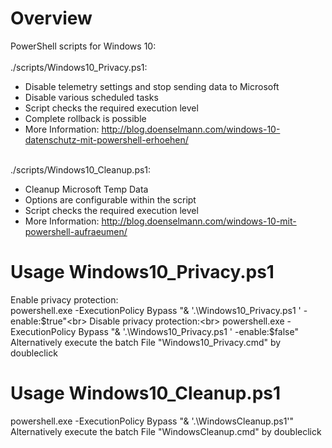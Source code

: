 # Overview
PowerShell scripts for Windows 10:<br>
<br>
./scripts/Windows10_Privacy.ps1:<br>
<ul>
<li>Disable telemetry settings and stop sending data to Microsoft</li>
<li>Disable various scheduled tasks</li>
<li>Script checks the required execution level</li>
<li>Complete rollback is possible</li>
<li>More Information: <a href="http://blog.doenselmann.com/windows-10-datenschutz-mit-powershell-erhoehen/">http://blog.doenselmann.com/windows-10-datenschutz-mit-powershell-erhoehen/</a></li>
</ul>
<br>
./scripts/Windows10_Cleanup.ps1:<br>
<ul>
<li>Cleanup Microsoft Temp Data</li>
<li>Options are configurable within the script</li>
<li>Script checks the required execution level</li>
<li>More Information: <a href="http://blog.doenselmann.com/windows-10-mit-powershell-aufraeumen/">http://blog.doenselmann.com/windows-10-mit-powershell-aufraeumen/</a></li>
</ul>

# Usage Windows10_Privacy.ps1
Enable privacy protection:<br> 
powershell.exe -ExecutionPolicy Bypass "& '.\Windows10_Privacy.ps1 ' -enable:$true"<br>
Disable privacy protection:<br> 
powershell.exe -ExecutionPolicy Bypass "& '.\Windows10_Privacy.ps1 ' -enable:$false"<br>
Alternatively execute the batch File "Windows10_Privacy.cmd" by doubleclick<br>

# Usage Windows10_Cleanup.ps1
powershell.exe -ExecutionPolicy Bypass "& '.\WindowsCleanup.ps1'"<br>
Alternatively execute the batch File "WindowsCleanup.cmd" by doubleclick<br>